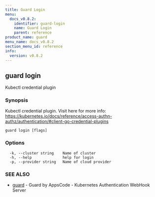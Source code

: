```yaml
---
title: Guard Login
menu:
  docs_v0.8.2:
    identifier: guard-login
    name: Guard Login
    parent: reference
product_name: guard
menu_name: docs_v0.8.2
section_menu_id: reference
info:
  version: v0.8.2
---
```


## guard login

Kubectl credential plugin

### Synopsis

Kubectl credential plugin. Visit here for more info: https://kubernetes.io/docs/reference/access-authn-authz/authentication/#client-go-credential-plugins

```
guard login [flags]
```

### Options

```
  -k, --cluster string    Name of cluster
  -h, --help              help for login
  -p, --provider string   Name of cloud provider
```

### SEE ALSO

* [guard](/docs/v0.8.2/reference/guard)	 - Guard by AppsCode - Kubernetes Authentication WebHook Server

